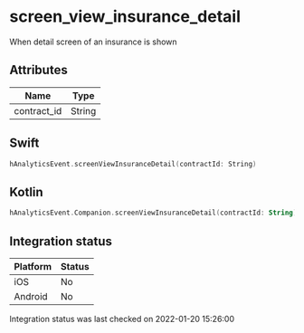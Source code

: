 # screen_view_insurance_detail
When detail screen of an insurance is shown

## Attributes

| Name      | Type |
| ----------- | ----------- |
| contract_id      | String       |

## Swift

```swift
hAnalyticsEvent.screenViewInsuranceDetail(contractId: String)
```

## Kotlin

```kotlin
hAnalyticsEvent.Companion.screenViewInsuranceDetail(contractId: String)
```

## Integration status

| Platform      | Status |
| ----------- | ----------- |
| iOS      |    No    |
| Android      | No       |

Integration status was last checked on 2022-01-20 15:26:00